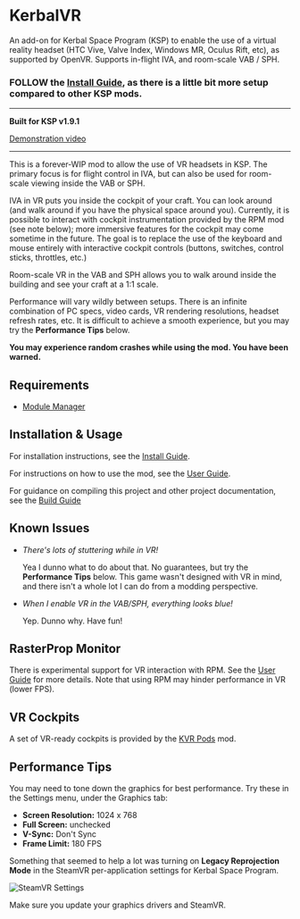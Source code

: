 # KerbalVR

An add-on for Kerbal Space Program (KSP) to enable the use of a virtual reality headset
(HTC Vive, Valve Index, Windows MR, Oculus Rift, etc), as supported by OpenVR.
Supports in-flight IVA, and room-scale VAB / SPH.

### FOLLOW the [Install Guide](https://github.com/Vivero/Kerbal-VR/wiki/Install-Guide), as there is a little bit more setup compared to other KSP mods.

----

**Built for KSP v1.9.1**

[Demonstration video](https://www.youtube.com/watch?v=DjQauN66rQA)

----

This is a forever-WIP mod to allow the use of VR headsets in KSP. The primary focus is
for flight control in IVA, but can also be used for room-scale viewing inside the VAB or SPH.

IVA in VR puts you inside the cockpit of your craft. You can look around (and walk around if
you have the physical space around you). Currently, it is possible to interact with cockpit
instrumentation provided by the RPM mod (see note below); more immersive features for the
cockpit may come sometime in the future. The goal is to replace the use of the keyboard and
mouse entirely with interactive cockpit controls (buttons, switches, control sticks, throttles, etc.)

Room-scale VR in the VAB and SPH allows you to walk around inside the building and see your craft at a 1:1 scale.

Performance will vary wildly between setups. There is an infinite combination of PC specs,
video cards, VR rendering resolutions, headset refresh rates, etc. It is difficult to achieve
a smooth experience, but you may try the **Performance Tips** below.

**You may experience random crashes while using the mod. You have been warned.**

## Requirements

- [Module Manager](https://forum.kerbalspaceprogram.com/index.php?/topic/50533-140-16x-module-manager-402-february-3rd-2019-right-to-ludicrous-speed/)


## Installation & Usage

For installation instructions, see the [Install Guide](https://github.com/Vivero/Kerbal-VR/wiki/Install-Guide).

For instructions on how to use the mod, see the [User Guide](https://github.com/Vivero/Kerbal-VR/wiki/User-Guide).

For guidance on compiling this project and other project documentation, see the [Build Guide](https://github.com/Vivero/Kerbal-VR/wiki/Build-Guide)


## Known Issues

- *There's lots of stuttering while in VR!*

  Yea I dunno what to do about that. No guarantees, but try the **Performance Tips** below. This game
  wasn't designed with VR in mind, and there isn't a whole lot I can do from a modding perspective.

- *When I enable VR in the VAB/SPH, everything looks blue!*

  Yep. Dunno why. Have fun!


## RasterProp Monitor

There is experimental support for VR interaction with RPM. See the [User Guide](https://github.com/Vivero/Kerbal-VR/wiki/User-Guide) for more details. Note that using RPM may hinder performance in VR (lower FPS).


## VR Cockpits

A set of VR-ready cockpits is provided by the [KVR Pods](https://github.com/Vivero/KVR-Pods) mod.


## Performance Tips

You may need to tone down the graphics for best performance. Try these in the Settings menu, under the Graphics tab:

- **Screen Resolution:** 1024 x 768
- **Full Screen:** unchecked
- **V-Sync:** Don't Sync
- **Frame Limit:** 180 FPS

Something that seemed to help a lot was turning on **Legacy Reprojection Mode** in the SteamVR
per-application settings for Kerbal Space Program.

![SteamVR Settings](https://imgur.com/LqTbD2u.png)

Make sure you update your graphics drivers and SteamVR.
